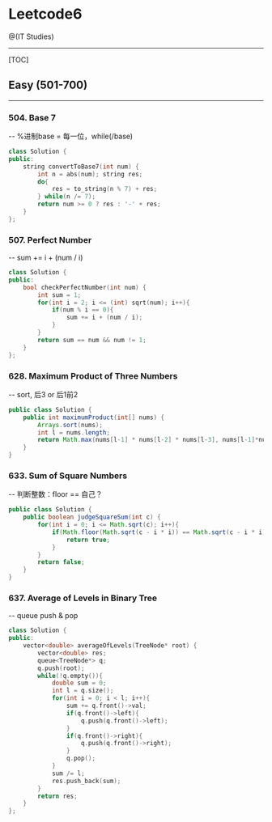 # Leetcode6

@(IT Studies)


-------------------

[TOC]

## Easy (501-700)
-------------------

### 504. Base 7
-- %进制base = 每一位，while(/base)
``` cpp
class Solution {
public:
    string convertToBase7(int num) {
        int n = abs(num); string res;
        do{
            res = to_string(n % 7) + res;
        } while(n /= 7);
        return num >= 0 ? res : '-' + res;   
    }
};
```
### 507. Perfect Number
-- sum += i + (num / i)
``` cpp
class Solution {
public:
    bool checkPerfectNumber(int num) {
        int sum = 1;
        for(int i = 2; i <= (int) sqrt(num); i++){
            if(num % i == 0){
                sum += i + (num / i);
            }
        }
        return sum == num && num != 1;
    }
};
```
### 628. Maximum Product of Three Numbers
-- sort, 后3 or 后1前2
``` java
public class Solution {
    public int maximumProduct(int[] nums) {
        Arrays.sort(nums);
        int l = nums.length;
        return Math.max(nums[l-1] * nums[l-2] * nums[l-3], nums[l-1]*nums[0]*nums[1]);
    }
}
```
### 633. Sum of Square Numbers
-- 判断整数：floor == 自己？
``` java
public class Solution {
    public boolean judgeSquareSum(int c) {
        for(int i = 0; i <= Math.sqrt(c); i++){
            if(Math.floor(Math.sqrt(c - i * i)) == Math.sqrt(c - i * i)){
                return true;
            }
        }
        return false;
    }
}
```
### 637. Average of Levels in Binary Tree
-- queue push & pop
``` cpp
class Solution {
public:
    vector<double> averageOfLevels(TreeNode* root) {
        vector<double> res;
        queue<TreeNode*> q;
        q.push(root);
        while(!q.empty()){
            double sum = 0;
            int l = q.size();
            for(int i = 0; i < l; i++){
                sum += q.front()->val;
                if(q.front()->left){
                    q.push(q.front()->left);
                }
                if(q.front()->right){
                    q.push(q.front()->right);
                }
                q.pop();
            }
            sum /= l;
            res.push_back(sum);
        }
        return res;
    }
};
```
